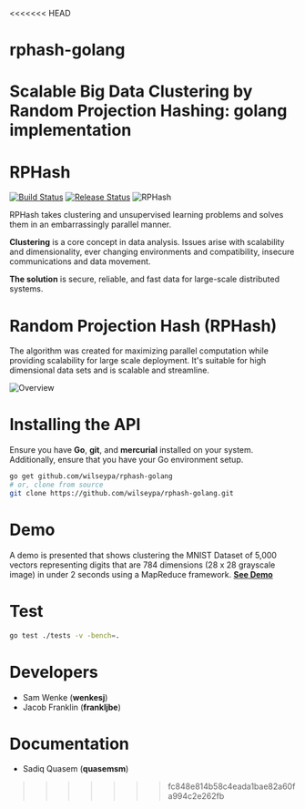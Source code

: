 <<<<<<< HEAD
# rphash-golang
Scalable Big Data Clustering by Random Projection Hashing: golang implementation
=======
# RPHash
[![Build Status](https://travis-ci.org/wilseypa/rphash-golang.svg)](https://travis-ci.org/wilseypa/rphash-golang) [![Release Status](https://img.shields.io/badge/version-1.0.0-blue.svg)](https://github.com/wilseypa/rphash-golang/releases) ![RPHash](https://github.com/wilseypa/rphash-golang/blob/master/rphash.png)

RPHash takes clustering and unsupervised learning problems and solves them in an embarrassingly parallel manner.

**Clustering** is a core concept in data analysis. Issues arise with scalability and dimensionality, ever changing environments and compatibility, insecure communications and data movement.

**The solution** is secure, reliable, and fast data for large-scale distributed systems.

# Random Projection Hash (RPHash)
The algorithm was created for maximizing parallel computation while providing scalability for large scale deployment. It's suitable for high dimensional data sets and is scalable and streamline.

![Overview](https://github.com/wilseypa/rphash-golang/blob/master/overview.png)

# Installing the API
Ensure you have **Go**, **git**, and **mercurial** installed on your system. Additionally, ensure that you have your Go environment setup.

```sh
go get github.com/wilseypa/rphash-golang
# or, clone from source
git clone https://github.com/wilseypa/rphash-golang.git
```

# Demo
A demo is presented that shows clustering the MNIST Dataset of 5,000 vectors representing digits that are 784 dimensions (28 x 28 grayscale image) in under 2 seconds using a MapReduce framework. **[See Demo](https://github.com/wilseypa/rphash-golang/blob/master/demo)**

# Test

```sh
go test ./tests -v -bench=.
```

# Developers
- Sam Wenke (**wenkesj**)
- Jacob Franklin (**frankljbe**)

# Documentation
- Sadiq Quasem (**quasemsm**)
>>>>>>> fc848e814b58c4eada1bae82a60fa994c2e262fb
